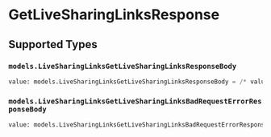 # GetLiveSharingLinksResponse


## Supported Types

### `models.LiveSharingLinksGetLiveSharingLinksResponseBody`

```python
value: models.LiveSharingLinksGetLiveSharingLinksResponseBody = /* values here */
```

### `models.LiveSharingLinksGetLiveSharingLinksBadRequestErrorResponseBody`

```python
value: models.LiveSharingLinksGetLiveSharingLinksBadRequestErrorResponseBody = /* values here */
```

